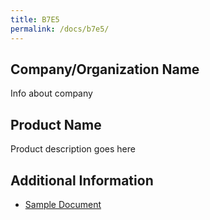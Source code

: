 ```yaml
---
title: B7E5
permalink: /docs/b7e5/
---
```


## Company/Organization Name
Info about company

## Product Name
Product description goes here

## Additional Information
 - [Sample Document](../wednesday/breakout7/documents/b1p1d1.pdf)